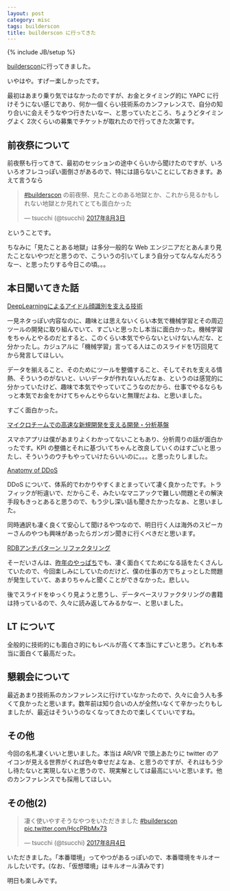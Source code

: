 ```yaml
---
layout: post
category: misc
tags: builderscon
title: builderscon に行ってきた
---
```

{% include JB/setup %}

[builderscon](https://builderscon.io/tokyo/2017)に行ってきました。

いやはや。すげー楽しかったです。

最初はあまり乗り気ではなかったのですが、お金とタイミング的に YAPC に行けそうにない感じであり、何か一個くらい技術系のカンファレンスで、自分の知り合いに会えそうなやつ行きたいなー、と思っていたところ、ちょうどタイミングよく 2次くらいの募集でチケットが取れたので行ってきた次第です。

## 前夜祭について

前夜祭も行ってきて、最初のセッションの途中くらいから聞けたのですが、いろいろオフレコっぽい面倒さがあるので、特には語らないことにしておきます。あえて言うなら

<blockquote class="twitter-tweet" data-lang="ja"><p lang="ja" dir="ltr"><a href="https://twitter.com/hashtag/builderscon?src=hash">#builderscon</a> の前夜祭、見たことのある地獄とか、これから見るかもしれない地獄とか見れてとても面白かった</p>&mdash; tsucchi (@tsucchi) <a href="https://twitter.com/tsucchi/status/893079514023985153">2017年8月3日</a></blockquote>
<script async src="//platform.twitter.com/widgets.js" charset="utf-8"></script>

ということです。

ちなみに「見たことある地獄」は多分一般的な Web エンジニアだとあんまり見たことないやつだと思うので、こういうの引いてしまう自分ってなんなんだろうなー、と思ったりする今日この頃。。。

## 本日聞いてきた話

[DeepLearningによるアイドル顔識別を支える技術](https://builderscon.io/tokyo/2017/session/e4d2daaf-cd24-4668-8a7c-496d9e585552)

一見ネタっぽい内容なのに、趣味とは思えないくらい本気で機械学習とその周辺ツールの開発に取り組んでいて、すごいと思ったし本当に面白かった。機械学習をちゃんとやるのだとすると、このくらい本気でやらないといけないんだな、と分かったし。カジュアルに「機械学習」言ってる人はこのスライドを1万回見てから発言してほしい。

データを揃えること、そのためにツールを整備すること、そしてそれを支える情熱、そういうのがないと、いいデータが作れないんだなぁ、というのは感覚的に分かっていたけど、趣味で本気でやっていてこうなのだから、仕事でやるならもっと本気でお金をかけてちゃんとやらないと無理だよね、と思いました。

すごく面白かった。

[マイクロチームでの高速な新規開発を支える開発・分析基盤](https://builderscon.io/tokyo/2017/session/f80aad32-4f21-11e7-aa42-42010af00d0a)

スマホアプリは僕があまりよくわかってないこともあり、分析周りの話が面白かったです。KPI の整備とそれに基づいてちゃんと改良していくのはすごいと思ったし、そういうのウチもやっていけたらいいのに。。。と思ったりしました。

[Anatomy of DDoS](https://builderscon.io/tokyo/2017/session/cddb3c9d-5312-4950-b584-eacc873fccf0)

DDoS について、体系的でわかりやすくまとまっていて凄く良かったです。トラフィックが桁違いで、だからこそ、みたいなマニアックで難しい問題とその解決手段もきっとあると思うので、もう少し深い話も聞きたかったなぁ、と思いました。

同時通訳も凄く良くて安心して聞けるやつなので、明日行く人は海外のスピーカーさんのやつも興味があったらガンガン聞きに行くべきだと思います。

[RDBアンチパターン リファクタリング](https://builderscon.io/tokyo/2017/session/c8f36693-32aa-4bf1-816a-4966f3859926)

そーだいさんは、[昨年のやっぱち](http://tsucchi.github.io/perl/2016/07/06/yapc8oji)でも、凄く面白くてためになる話をたくさんしていたので、今回楽しみにしていたのだけど、僕の仕事の方でちょっとした問題が発生していて、あまりちゃんと聞くことができなかった。悲しい。

後でスライドをゆっくり見ようと思うし、データベースリファクタリングの書籍は持っているので、久々に読み返してみるかなー、と思いました。

## LT について

全般的に技術的にも面白さ的にもレベルが高くて本当にすごいと思う。どれも本当に面白くて最高だった。

## 懇親会について

最近あまり技術系のカンファレンスに行けていなかったので、久々に会う人も多くて良かったと思います。数年前は知り合いの人が全然いなくて辛かったりもしましたが、最近はそういうのなくなってきたので楽しくていいですね。

## その他

今回の名札凄くいいと思いました。本当は AR/VR で頭上あたりに twitter のアイコンが見える世界がくれば色々幸せだよなぁ、と思うのですが、それはもう少し待たないと実現しないと思うので、現実解としては最高にいいと思います。他のカンファレンスでも採用してほしい。

## その他(2)

<blockquote class="twitter-tweet" data-lang="ja"><p lang="ja" dir="ltr">凄く使いやすそうなやつをいただきました <a href="https://twitter.com/hashtag/builderscon?src=hash">#builderscon</a> <a href="https://t.co/HccPRbMx73">pic.twitter.com/HccPRbMx73</a></p>&mdash; tsucchi (@tsucchi) <a href="https://twitter.com/tsucchi/status/893417875628675074">2017年8月4日</a></blockquote>
<script async src="//platform.twitter.com/widgets.js" charset="utf-8"></script>

いただきました。「本番環境」ってやつがあるっぽいので、本番環境をキルオールしたいです。(なお、「仮想環境」はキルオール済みです)

明日も楽しみです。
